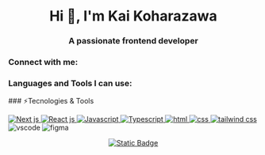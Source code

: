 <h1 align="center">Hi 👋, I'm Kai Koharazawa</h1>
<h3 align="center">A passionate frontend developer</h3>

<h3 align="left">Connect with me:</h3>
<p align="left">
</p>

<h3 align="left">Languages and Tools I can use:</h3>
### ⚡Tecnologies & Tools
<p>
  <a href="https://github.com/search?q=user%3Ajillnguyen2311+language%3Anextjs">
    <img alt="Next js" src="https://img.shields.io/badge/next.js-black?style=for-the-badge&logo=next.js">
  </a>

  <a href="https://github.com/search?q=user%3Ajillnguyen2311+language%3Areact">
    <img alt="React js" src="https://img.shields.io/badge/react-grey?style=for-the-badge&logo=react">
  </a>
  
  <a href="https://github.com/search?q=user%3Ajillnguyen2311+language%3Ajavascript">
    <img alt="Javascript" src="https://img.shields.io/badge/javascript-yellow?style=for-the-badge&logo=javascript">
  </a>

  <a href="https://github.com/search?q=user%3Ajillnguyen2311+language%3Atypescript">
    <img alt="Typescript" src="https://img.shields.io/badge/typescript-65ADF1?style=for-the-badge&logo=typescript">
  </a>

  <a href="https://github.com/search?q=user%3Ajillnguyen2311+language%3Ahtml">
    <img alt="html" src="https://img.shields.io/badge/html-orange?style=for-the-badge&logo=html5">
  </a>

  <a href="https://github.com/search?q=user%3Ajillnguyen2311+language%3Acss">
    <img alt="css" src="https://img.shields.io/badge/css-pink?style=for-the-badge&logo=csswizardry">
  </a>

  <a href="https://github.com/search?q=user%3Ajillnguyen2311+language%3Atailwindcss">
    <img alt="tailwind css" src="https://img.shields.io/badge/tailwindcss-add8e6?style=for-the-badge&logo=tailwindcss">
  </a>

<img alt="vscode" src="https://img.shields.io/badge/vscode-007ACC?style=for-the-badge&logo=visualstudiocode">

<img alt="figma" src="https://img.shields.io/badge/figma-pink?style=for-the-badge&logo=figma">

</p>

<p align="center">
<a href="https://nguyennuduyhoai75.wixsite.com/jill-portfolio">
<img alt="Static Badge" src="https://img.shields.io/badge/check%20my%20Portfolio-8A2BE2">
</a>
</p>
